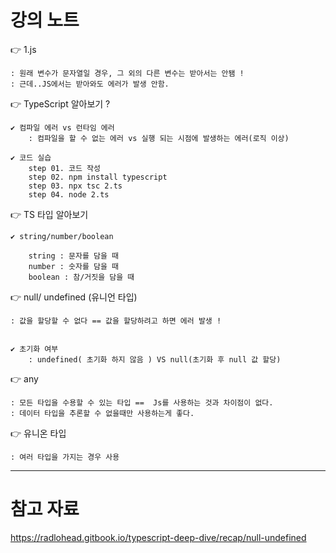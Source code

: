 # 강의 노트

👉 1.js

    : 원래 변수가 문자열일 경우, 그 외의 다른 변수는 받아서는 안됌 !
    : 근데..JS에서는 받아와도 에러가 발생 안함.

👉 TypeScript 알아보기 ?

    ✔️ 컴파일 에러 vs 런타임 에러
        : 컴파일을 할 수 없는 에러 vs 실행 되는 시점에 발생하는 에러(로직 이상)

    ✔️ 코드 실습
        step 01. 코드 작성
        step 02. npm install typescript
        step 03. npx tsc 2.ts
        step 04. node 2.ts

👉 TS 타입 알아보기

    ✔️ string/number/boolean

        string : 문자를 담을 때
        number : 숫자를 담을 때
        boolean : 참/거짓을 담을 때

👉 null/ undefined (유니언 타입)

    : 값을 할당할 수 없다 == 값을 할당하려고 하면 에러 발생 !


    ✔️ 초기화 여부
        : undefined( 초기화 하지 않음 ) VS null(초기화 후 null 값 할당)

👉 any

    : 모든 타입을 수용할 수 있는 타입 ==  Js를 사용하는 것과 차이점이 없다.
    : 데이터 타입을 추론할 수 없을때만 사용하는게 좋다.

👉 유니온 타입

    : 여러 타입을 가지는 경우 사용

---

# 참고 자료

https://radlohead.gitbook.io/typescript-deep-dive/recap/null-undefined
